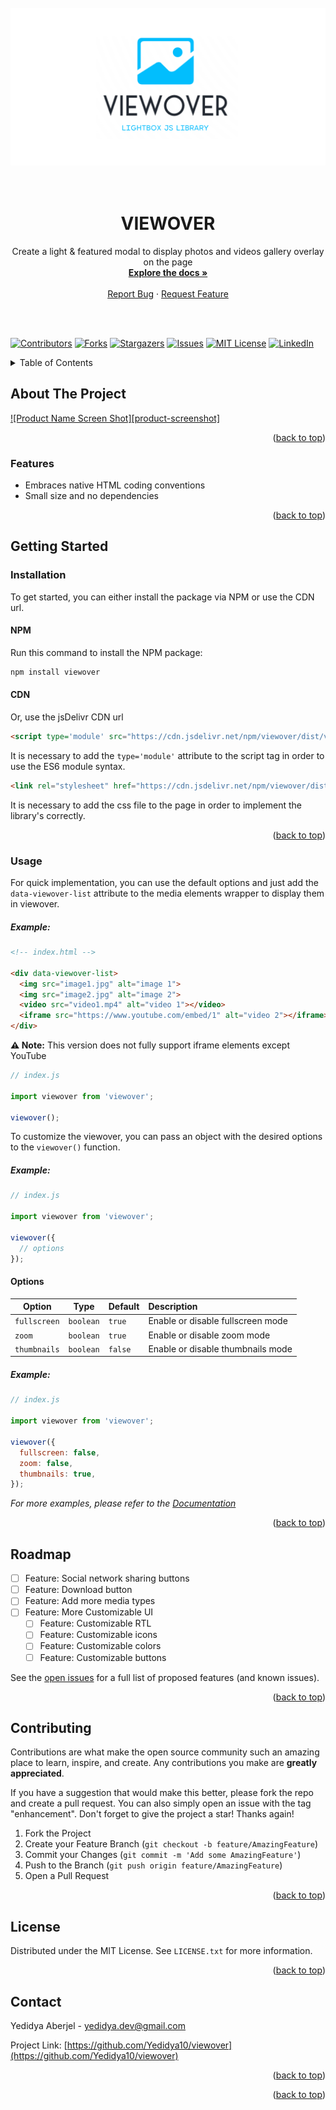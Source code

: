 <a name="readme-top"></a>

<!-- PROJECT SHIELDS -->
<!--
*** I'm using markdown "reference style" links for readability.
*** Reference links are enclosed in brackets [ ] instead of parentheses ( ).
*** See the bottom of this document for the declaration of the reference variables
*** for contributors-url, forks-url, etc. This is an optional, concise syntax you may use.
*** https://www.markdownguide.org/basic-syntax/#reference-style-links
-->

<!-- PROJECT LOGO -->
<br />
<br />
<br />
<div align="center">
  <a href="https://github.com/Yedidya10/viewover">
    <img src="./viewover_s-logo.png" alt="Logo">
  </a>
<br />
<br />
<br />
  <h1 align="center">VIEWOVER</h1>

  <p align="center">
    Create a light & featured modal to display photos and videos gallery overlay on the page
    <br />
    <a href="https://github.com/Yedidya10/viewover"><strong>Explore the docs »</strong></a>
    <br />
    <br />
    <!-- <a href="https://github.com/Yedidya10/viewover">View Demo</a>
    · -->
    <a href="https://github.com/Yedidya10/viewover/issues">Report Bug</a>
    ·
    <a href="https://github.com/Yedidya10/viewover/issues">Request Feature</a>
  </p>
  <!-- <h2 align="center">Ready For</h2> -->
</div>

<br />
<br />

[![Contributors][contributors-shield]][contributors-url]
[![Forks][forks-shield]][forks-url]
[![Stargazers][stars-shield]][stars-url]
[![Issues][issues-shield]][issues-url]
[![MIT License][license-shield]][license-url]
[![LinkedIn][linkedin-shield]][linkedin-url]

<!-- TABLE OF CONTENTS -->
<details>
  <summary>Table of Contents</summary>
  <ol>
    <li>
      <a href="#about-the-project">About The Project</a>
      <ul>
        <li><a href="#built-with">Built With</a></li>
      </ul>
    </li>
    <li>
      <a href="#getting-started">Getting Started</a>
      <ul>
        <li><a href="#prerequisites">Prerequisites</a></li>
        <li><a href="#installation">Installation</a></li>
      </ul>
    </li>
    <li><a href="#usage">Usage</a></li>
    <li><a href="#roadmap">Roadmap</a></li>
    <li><a href="#contributing">Contributing</a></li>
    <li><a href="#license">License</a></li>
    <li><a href="#contact">Contact</a></li>
    <li><a href="#acknowledgments">Acknowledgments</a></li>
  </ol>
</details>

<!-- ABOUT THE PROJECT -->

## About The Project

[![Product Name Screen Shot][product-screenshot]](https://example.com)

<p align="right">(<a href="#readme-top">back to top</a>)</p>

### Features

<!-- - Built with performance, UX and DX in mind -->
- Embraces native HTML coding conventions
- Small size and no dependencies
<!-- * Out of the box integration with UI libraries -->
<!-- * Lightweight, ___
- Slide or fade transition by CSS
- Supports breakpoints
- Accepts CSS relative units
- Autoplay with progress bar and a play-pause toggle button
- Supports RTL and vertical direction
- Mouse drag and touch swipe
- Free drag mode
- Mouse wheel navigation
- Nested slider
- Lazy loading
- Thumbnail slider
- Auto width and height
- Accessibility friendly
- Live Region -->

<p align="right">(<a href="#readme-top">back to top</a>)</p>

<!-- GETTING STARTED -->
## Getting Started

### Installation

To get started, you can either install the package via NPM or use the CDN url.

#### NPM
Run this command to install the NPM package:
  ```sh
  npm install viewover
  ```

#### CDN
Or, use the jsDelivr CDN url
  ```html
  <script type='module' src="https://cdn.jsdelivr.net/npm/viewover/dist/viewover.min.js"></script>
  ```
It is necessary to add the `type='module'` attribute to the script tag in order to use the ES6 module syntax.

  ```html
  <link rel="stylesheet" href="https://cdn.jsdelivr.net/npm/viewover/dist/viewover.min.css">
  ```
It is necessary to add the css file to the page in order to implement the library's correctly.

<p align="right">(<a href="#readme-top">back to top</a>)</p>


### Usage

For quick implementation, you can use the default options and just add the `data-viewover-list` attribute to the media elements wrapper to display them in viewover.

##### Example:
  ```html
  <!-- index.html -->

  <div data-viewover-list>
    <img src="image1.jpg" alt="image 1">
    <img src="image2.jpg" alt="image 2">
    <video src="video1.mp4" alt="video 1"></video>
    <iframe src="https://www.youtube.com/embed/1" alt="video 2"></iframe>
  </div>
  ```
<div><strong>⚠️ Note:</strong> This version does not fully support iframe elements except YouTube</div>

  ```js
  // index.js

  import viewover from 'viewover';

  viewover();
  ```

To customize the viewover, you can pass an object with the desired options to the `viewover()` function.

##### Example:
  ```js
  // index.js

  import viewover from 'viewover';

  viewover({
    // options
  });
  ```
#### Options

| Option | Type | Default | Description |
|----------|:-------------:|:------|:-----|	
| `fullscreen` | `boolean` | `true` | Enable or disable fullscreen mode |
| `zoom` | `boolean` | `true` | Enable or disable zoom mode |
| `thumbnails` | `boolean` | `false` | Enable or disable thumbnails mode |

##### Example:
  ```js
  // index.js

  import viewover from 'viewover';

  viewover({
    fullscreen: false,
    zoom: false,
    thumbnails: true,
  });
  ```

_For more examples, please refer to the [Documentation](https://example.com)_

<p align="right">(<a href="#readme-top">back to top</a>)</p>


## Roadmap

- [ ] Feature: Social network sharing buttons
- [ ] Feature: Download button
- [ ] Feature: Add more media types
- [ ] Feature: More Customizable UI
    - [ ] Feature: Customizable RTL
    - [ ] Feature: Customizable icons
    - [ ] Feature: Customizable colors
    - [ ] Feature: Customizable buttons

See the [open issues](https://github.com/Yedidya10/viewover/issues) for a full list of proposed features (and known issues).

<p align="right">(<a href="#readme-top">back to top</a>)</p>


## Contributing

Contributions are what make the open source community such an amazing place to learn, inspire, and create. Any contributions you make are **greatly appreciated**.

If you have a suggestion that would make this better, please fork the repo and create a pull request. You can also simply open an issue with the tag "enhancement".
Don't forget to give the project a star! Thanks again!

1. Fork the Project
2. Create your Feature Branch (`git checkout -b feature/AmazingFeature`)
3. Commit your Changes (`git commit -m 'Add some AmazingFeature'`)
4. Push to the Branch (`git push origin feature/AmazingFeature`)
5. Open a Pull Request

<p align="right">(<a href="#readme-top">back to top</a>)</p>


## License

Distributed under the MIT License. See `LICENSE.txt` for more information.

<p align="right">(<a href="#readme-top">back to top</a>)</p>

<!-- CONTACT -->

## Contact

Yedidya Aberjel - yedidya.dev@gmail.com

Project Link: [https://github.com/Yedidya10/viewover](https://github.com/Yedidya10/viewover)

<p align="right">(<a href="#readme-top">back to top</a>)</p>


<!-- ## Acknowledgments

- []()
- []()
- []() -->

<p align="right">(<a href="#readme-top">back to top</a>)</p>

<!-- MARKDOWN LINKS & IMAGES -->
<!-- https://www.markdownguide.org/basic-syntax/#reference-style-links -->

[contributors-shield]: https://img.shields.io/github/contributors/Yedidya10/viewover.svg?style=for-the-badge
[contributors-url]: https://github.com/Yedidya10/viewover/graphs/contributors
[forks-shield]: https://img.shields.io/github/forks/Yedidya10/viewover.svg?style=for-the-badge
[forks-url]: https://github.com/Yedidya10/viewover/network/members
[stars-shield]: https://img.shields.io/github/stars/Yedidya10/viewover.svg?style=for-the-badge
[stars-url]: https://github.com/Yedidya10/viewover/stargazers
[issues-shield]: https://img.shields.io/github/issues/Yedidya10/viewover.svg?style=for-the-badge
[issues-url]: https://github.com/Yedidya10/viewover/issues
[license-shield]: https://img.shields.io/github/license/Yedidya10/viewover.svg?style=for-the-badge
[license-url]: https://github.com/Yedidya10/viewover/blob/master/LICENSE.txt
[linkedin-shield]: https://img.shields.io/badge/-LinkedIn-black.svg?style=for-the-badge&logo=linkedin&colorB=555
[linkedin-url]: https://linkedin.com/in/yedidya-aberjel

<!-- [React.js]: https://img.shields.io/badge/React-20232A?style=for-the-badge&logo=react&logoColor=61DAFB
[React-url]: https://reactjs.org/
[Vue.js]: https://img.shields.io/badge/Vue.js-35495E?style=for-the-badge&logo=vuedotjs&logoColor=4FC08D
[Vue-url]: https://vuejs.org/
[Angular.io]: https://img.shields.io/badge/Angular-DD0031?style=for-the-badge&logo=angular&logoColor=white
[Angular-url]: https://angular.io/
[Svelte.dev]: https://img.shields.io/badge/Svelte-4A4A55?style=for-the-badge&logo=svelte&logoColor=FF3E00
[Svelte-url]: https://svelte.dev/
[Laravel.com]: https://img.shields.io/badge/Laravel-FF2D20?style=for-the-badge&logo=laravel&logoColor=white
[Laravel-url]: https://laravel.com -->
